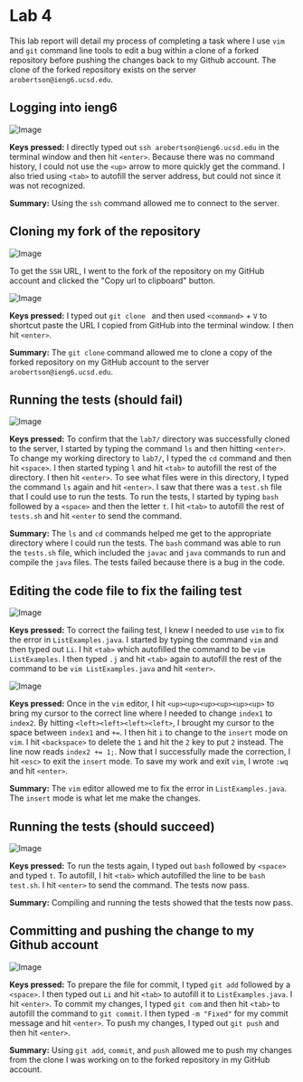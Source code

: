 # Lab 4

This lab report will detail my process of completing a task where I use `vim` and `git` command line tools to edit a bug within a clone of a forked repository before pushing the changes back to my Github account. The clone of the forked repository exists on the server `arobertson@ieng6.ucsd.edu`. 

## Logging into ieng6

![Image](Step1.png)

**Keys pressed:** I directly typed out `ssh arobertson@ieng6.ucsd.edu` in the terminal window and then hit `<enter>`. Because there was no command history, I could not use the `<up>` arrow to more quickly get the command. I also tried using `<tab>` to autofill the server address, but could not since it was not recognized. 

**Summary:** Using the `ssh` command allowed me to connect to the server.

## Cloning my fork of the repository 

![Image](Step2_1.png)

To get the `SSH` URL, I went to the fork of the repository on my GitHub account and clicked the "Copy url to clipboard" button.

![Image](Step2_2.png)

**Keys pressed:** I typed out `git clone ` and then used `<command>` + `V` to shortcut paste the URL I copied from GitHub into the terminal window. I then hit `<enter>`.

**Summary:** The `git clone` command allowed me to clone a copy of the forked repository on my GitHub account to the server `arobertson@ieng6.ucsd.edu`.

## Running the tests (should fail)

![Image](Step3.png)

**Keys pressed:** To confirm that the `lab7/` directory was successfully cloned to the server, I started by typing the command `ls` and then hitting `<enter>`. To change my working directory to `lab7/`, I typed the `cd` command and then hit `<space>`. I then started typing `l` and hit `<tab>` to autofill the rest of the directory. I then hit `<enter>`. To see what files were in this directory, I typed the command `ls` again and hit `<enter>`. I saw that there was a `test.sh` file that I could use to run the tests. To run the tests, I started by typing `bash` followed by a `<space>` and then the letter `t`. I hit `<tab>` to autofill the rest of `tests.sh` and hit `<enter` to send the command.

**Summary:** The `ls` and `cd` commands helped me get to the appropriate directory where I could run the tests. The `bash` command was able to run the `tests.sh` file, which included the `javac` and `java` commands to run and compile the `java` files. The tests failed because there is a bug in the code.

## Editing the code file to fix the failing test

![Image](Step4_1.png)

**Keys pressed:** To correct the failing test, I knew I needed to use `vim` to fix the error in `ListExamples.java`. I started by typing the command `vim` and then typed out `Li`. I hit `<tab>` which autofilled the command to be `vim ListExamples`. I then typed `.j` and hit `<tab>` again to autofill the rest of the command to be `vim ListExamples.java` and hit `<enter>`. 

![Image](Step4_2.png)

**Keys pressed:** Once in the `vim` editor, I hit `<up><up><up><up><up><up>` to bring my cursor to the correct line where I needed to change `index1` to `index2`. By hitting `<left><left><left><left>`, I brought my cursor to the space between `index1` and `+=`. I then hit `i` to change to the `insert` mode on `vim`. I hit `<backspace>` to delete the `1` and hit the `2` key to put `2` instead. The line now reads `index2 += 1;`. Now that I successfully made the correction, I hit `<esc>` to exit the `insert` mode. To save my work and exit `vim`, I wrote `:wq` and hit `<enter>`.

**Summary:** The `vim` editor allowed me to fix the error in `ListExamples.java`. The `insert` mode is what let me make the changes. 

## Running the tests (should succeed)

![Image](Step5.png)

**Keys pressed:** To run the tests again, I typed out `bash` followed by `<space>` and typed `t`. To autofill, I hit `<tab>` which autofilled the line to be `bash test.sh`. I hit `<enter>` to send the command. The tests now pass.

**Summary:** Compiling and running the tests showed that the tests now pass. 

## Committing and pushing the change to my Github account

![Image](Step6.png)

**Keys pressed:** To prepare the file for commit, I typed `git add` followed by a `<space>`. I then typed out `Li` and hit `<tab>` to autofill it to `ListExamples.java`. I hit `<enter>`. To commit my changes, I typed `git com` and then hit `<tab>` to autofill the command to `git commit`. I then typed `-m "Fixed"` for my commit message and hit `<enter>`. To push my changes, I typed out `git push` and then hit `<enter>`.

**Summary:** Using `git add`, `commit`, and `push` allowed me to push my changes from the clone I was working on to the forked repository in my GitHub account.

